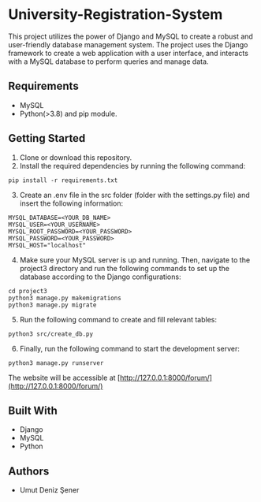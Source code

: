 # University-Registration-System

This project utilizes the power of Django and MySQL to create a robust and user-friendly database management system. The project uses the Django framework to create a web application with a user interface, and interacts with a MySQL database to perform queries and manage data.

## Requirements

- MySQL
- Python(>3.8) and pip module.

## Getting Started

1. Clone or download this repository.
2. Install the required dependencies by running the following command: 
```
pip install -r requirements.txt
```
3. Create an .env file in the src folder (folder with the settings.py file) and insert the following information:
```
MYSQL_DATABASE=<YOUR_DB_NAME>
MYSQL_USER=<YOUR_USERNAME>
MYSQL_ROOT_PASSWORD=<YOUR_PASSWORD>
MYSQL_PASSWORD=<YOUR_PASSWORD>
MYSQL_HOST="localhost"
```
4. Make sure your MySQL server is up and running. Then, navigate to the project3 directory and run the following commands to set up the database according to the Django configurations:
```
cd project3
python3 manage.py makemigrations
python3 manage.py migrate
```

5. Run the following command to create and fill relevant tables:
```
python3 src/create_db.py
```
6. Finally, run the following command to start the development server:
```
python3 manage.py runserver
```
The website will be accessible at [http://127.0.0.1:8000/forum/](http://127.0.0.1:8000/forum/)

## Built With

- Django
- MySQL
- Python

## Authors
- Umut Deniz Şener
